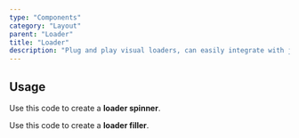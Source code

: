 ```yaml
---
type: "Components"
category: "Layout"
parent: "Loader"
title: "Loader"
description: "Plug and play visual loaders, can easily integrate with javascript."
---
```


## Usage

Use this code to create a **loader spinner**.

<demo>
  <demoinline src="demos/components/loader/spinner">
  </demoinline>
</demo>

Use this code to create a **loader filler**.

<demo>
  <demoinline src="demos/components/loader/filler-x">
  </demoinline>
</demo>
